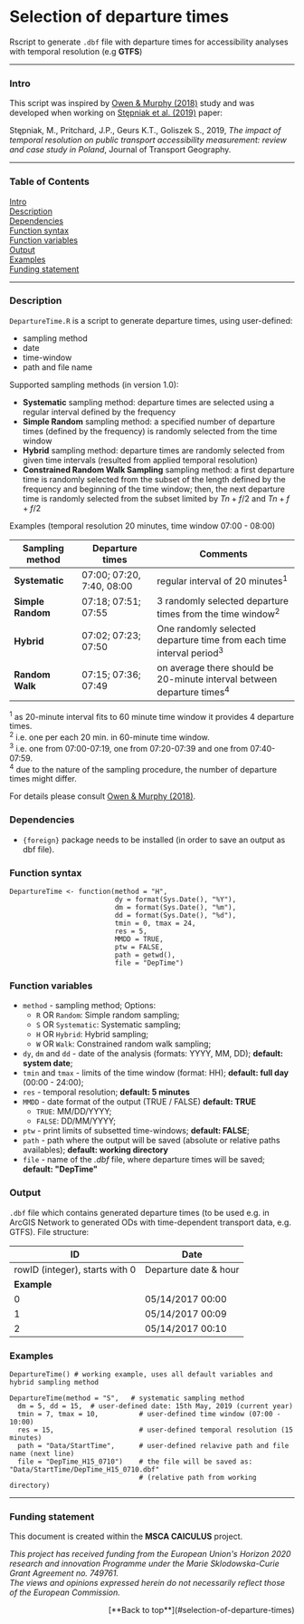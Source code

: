 # Selection of departure times

Rscript to generate `.dbf` file with departure times for accessibility analyses with temporal resolution (e.g **GTFS**)

___

### Intro

This script was inspired by [Owen & Murphy (2018)](https://trid.trb.org/view/1497217) study and was developed when working on [Stępniak et al. (2019)](https://doi.org/10.1016/j.jtrangeo.2019.01.007) paper:

Stępniak, M., Pritchard, J.P., Geurs K.T., Goliszek S., 2019, *The impact of temporal resolution on public transport accessibility measurement: review and case study in Poland*, Journal of Transport Geography.

___

### Table of Contents
[Intro](#intro)<br>
[Description](#description)<br>
[Dependencies](#dependencies)<br>
[Function syntax](#function-syntax)<br>
[Function variables](#function-variables)<br>
[Output](#output)<br>
[Examples](#examples)<br>
[Funding statement](#funding-statement)<br>

___

### Description

`DepartureTime.R` is a script to generate departure times, using user-defined:

+ sampling method
+ date
+ time-window
+ path and file name

Supported sampling methods (in version 1.0):

+ **Systematic** sampling method: departure times are selected using a regular interval defined by the frequency 
+ **Simple Random** sampling method: a specified number of departure times (defined by the frequency) is randomly selected from the time window
+ **Hybrid** sampling method: departure times are randomly selected from given time intervals (resulted from applied temporal resolution)
+ **Constrained Random Walk Sampling** sampling method: a first departure time is randomly selected from the subset of the length defined by the frequency and beginning of the time window; then, the next departure time is randomly selected from the subset limited by $Tn+f/2$ and $Tn+f+f/2$

Examples (temporal resolution 20 minutes, time window 07:00 - 08:00)

Sampling method | Departure times | Comments
------------ | ------------- | -------------
**Systematic** | 07:00; 07:20, 7:40, 08:00 | regular interval of 20 minutes<sup>1</sup>
**Simple Random** | 07:18; 07:51; 07:55 | 3 randomly selected departure times from the time window<sup>2</sup>
**Hybrid** | 07:02; 07:23; 07:50 | One randomly selected departure time from each time interval period<sup>3</sup>
**Random Walk** | 07:15; 07:36; 07:49 | on average there should be 20-minute interval between departure times<sup>4</sup>


<sup>1</sup>  as 20-minute interval fits to 60 minute time window it provides 4 departure times.   
<sup>2</sup>  i.e. one per each 20 min. in 60-minute time window.  
<sup>3</sup>  i.e. one from 07:00-07:19, one from 07:20-07:39 and one from 07:40-07:59.  
<sup>4</sup>  due to the nature of the sampling procedure, the number of departure times might differ.

For details please consult [Owen & Murphy (2018)](https://trid.trb.org/view/1497217).



### Dependencies

+ `{foreign}` package needs to be installed (in order to save an output as dbf file).

### Function syntax

```
DepartureTime <- function(method = "H",
                          dy = format(Sys.Date(), "%Y"),  
                          dm = format(Sys.Date(), "%m"), 
                          dd = format(Sys.Date(), "%d"),
                          tmin = 0, tmax = 24,
                          res = 5,
                          MMDD = TRUE,
                          ptw = FALSE,
                          path = getwd(),
                          file = "DepTime")
```

### Function variables

+ `method` - sampling method; Options:
    + `R` OR `Random`: Simple random sampling;
    + `S` OR `Systematic`: Systematic sampling;
    + `H` OR `Hybrid`: Hybrid sampling;
    + `W` OR `Walk`: Constrained random walk sampling;
+ `dy`, `dm` and `dd` - date of the analysis (formats: YYYY, MM, DD); **default: system date**;
+ `tmin` and `tmax` - limits of the time window (format: HH); **default: full day** (00:00 - 24:00);
+ `res` - temporal resolution; **default: 5 minutes**
+ `MMDD` - date format of the output (TRUE / FALSE) **default: TRUE**
    + `TRUE`: MM/DD/YYYY;
    + `FALSE`: DD/MM/YYYY;
+ `ptw` - print limits of subsetted time-windows; **default: FALSE**;
+ `path` - path where the output will be saved (absolute or relative paths availables); **default: working directory**
+ `file` - name of the *.dbf* file, where departure times will be saved; **default: "DepTime"**

### Output

`.dbf` file which contains generated departure times (to be used e.g. in ArcGIS Network to generated ODs with time-dependent transport data, e.g. GTFS). File structure:

ID | Date
------------ | -------------
rowID (integer), starts with 0 | Departure date & hour
**Example** |   
0 | 05/14/2017  00:00
1 | 05/14/2017  00:09
2 | 05/14/2017  00:10

### Examples

```
DepartureTime() # working example, uses all default variables and hybrid sampling method
```

```
DepartureTime(method = "S",   # systematic sampling method
  dm = 5, dd = 15,  # user-defined date: 15th May, 2019 (current year)
  tmin = 7, tmax = 10,          # user-defined time window (07:00 - 10:00)
  res = 15,                     # user-defined temporal resolution (15 minutes)
  path = "Data/StartTime",      # user-defined relavive path and file name (next line)
  file = "DepTime_H15_0710")    # the file will be saved as: "Data/StartTime/DepTime_H15_0710.dbf" 
                                # (relative path from working directory)

```



___


### Funding statement

This document is created within the **MSCA CAlCULUS** project.  

*This project has received funding from the European Union's Horizon 2020 research and innovation Programme under the Marie Sklodowska-Curie Grant Agreement no. 749761.*  
*The views and opinions expressed herein do not necessarily reflect those of the European Commission.*


<div align="right">[**Back to top**](#selection-of-departure-times)</div>
